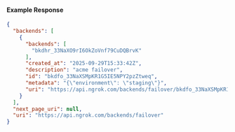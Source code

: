 <!-- Code generated for API Clients. DO NOT EDIT. -->

#### Example Response

```json
{
  "backends": [
    {
      "backends": [
        "bkdhr_33NaXO9rI6OkZoVnf79CuDQBrvK"
      ],
      "created_at": "2025-09-29T15:33:42Z",
      "description": "acme failover",
      "id": "bkdfo_33NaXSMpKR1G5IE5NPY2pzZtweq",
      "metadata": "{\"environment\": \"staging\"}",
      "uri": "https://api.ngrok.com/backends/failover/bkdfo_33NaXSMpKR1G5IE5NPY2pzZtweq"
    }
  ],
  "next_page_uri": null,
  "uri": "https://api.ngrok.com/backends/failover"
}
```
